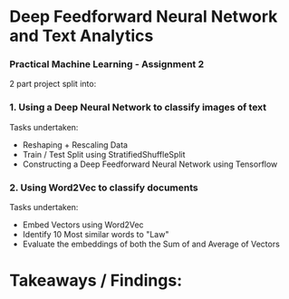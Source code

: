 # Deep Feedforward Neural Network and Text Analytics
### Practical Machine Learning - Assignment 2

2 part project split into:
### 1. Using a Deep Neural Network to classify images of text
Tasks undertaken:
- Reshaping + Rescaling Data
- Train / Test Split using StratifiedShuffleSplit
- Constructing a Deep Feedforward Neural Network using Tensorflow

### 2. Using Word2Vec to classify documents
Tasks undertaken:
- Embed Vectors using Word2Vec
- Identify 10 Most similar words to "Law"
- Evaluate the embeddings of both the Sum of and Average of Vectors

# Takeaways / Findings:
